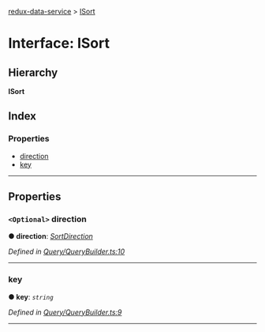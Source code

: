 [redux-data-service](../README.md) > [ISort](../interfaces/isort.md)

# Interface: ISort

## Hierarchy

**ISort**

## Index

### Properties

* [direction](isort.md#direction)
* [key](isort.md#key)

---

## Properties

<a id="direction"></a>

### `<Optional>` direction

**● direction**: *[SortDirection](../#sortdirection)*

*Defined in [Query/QueryBuilder.ts:10](https://github.com/Rediker-Software/redux-data-service/blob/22c168c/src/Query/QueryBuilder.ts#L10)*

___
<a id="key"></a>

###  key

**● key**: *`string`*

*Defined in [Query/QueryBuilder.ts:9](https://github.com/Rediker-Software/redux-data-service/blob/22c168c/src/Query/QueryBuilder.ts#L9)*

___

